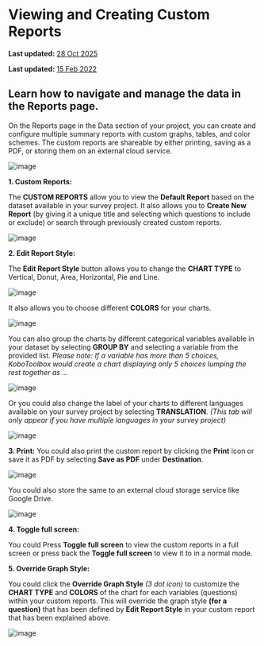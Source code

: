 # Viewing and Creating Custom Reports
**Last updated:** <a href="https://github.com/kobotoolbox/docs/blob/01270a828ec846731411368326ba58114adda98e/source/creating_custom_reports.md" class="reference">28 Oct 2025</a>


**Last updated:**
<a href="https://github.com/kobotoolbox/docs/blob/511ea4cb3c698a4b45e7c2b4efd1af4e356e811f/source/creating_custom_reports.md" class="reference">15
Feb 2022</a>

## Learn how to navigate and manage the data in the Reports page.

On the Reports page in the Data section of your project, you can create and
configure multiple summary reports with custom graphs, tables, and color
schemes. The custom reports are shareable by either printing, saving as a PDF,
or storing them on an external cloud service.

![image](/images/creating_custom_reports/chart.jpg)

**1. Custom Reports:**

The **CUSTOM REPORTS** allow you to view the **Default Report** based on the
dataset available in your survey project. It also allows you to **Create New
Report** (by giving it a unique title and selecting which questions to include
or exclude) or search through previously created custom reports.

![image](/images/creating_custom_reports/custom_report.jpg)

**2. Edit Report Style:**

The **Edit Report Style** button allows you to change the **CHART TYPE** to
Vertical, Donut, Area, Horizontal, Pie and Line.

![image](/images/creating_custom_reports/report_style.png)

It also allows you to choose different **COLORS** for your charts.

![image](/images/creating_custom_reports/style_color.png)

You can also group the charts by different categorical variables available in
your dataset by selecting **GROUP BY** and selecting a variable from the
provided list. _Please note: If a variable has more than 5 choices, KoboToolbox
would create a chart displaying only 5 choices lumping the rest together as …_

![image](/images/creating_custom_reports/group_by.png)

Or you could also change the label of your charts to different languages
available on your survey project by selecting **TRANSLATION**. _(This tab will
only appear if you have multiple languages in your survey project)_

![image](/images/creating_custom_reports/translation.png)

**3. Print:** You could also print the custom report by clicking the **Print**
icon or save it as PDF by selecting **Save as PDF** under **Destination**.

![image](/images/creating_custom_reports/print.png)

You could also store the same to an external cloud storage service like Google
Drive.

![image](/images/creating_custom_reports/destination.png)

**4. Toggle full screen:**

You could Press **Toggle full screen** to view the custom reports in a full
screen or press back the **Toggle full screen** to view it to in a normal mode.

**5. Override Graph Style:**

You could click the **Override Graph Style** _(3 dot icon)_ to customize the
**CHART TYPE** and **COLORS** of the chart for each variables (questions) within
your custom reports. This will override the graph style **(for a question)**
that has been defined by **Edit Report Style** in your custom report that has
been explained above.

![image](/images/creating_custom_reports/question_style.png)
